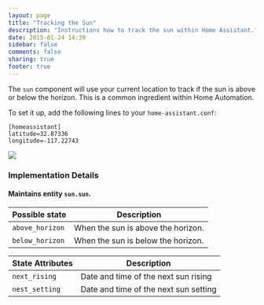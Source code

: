 ```yaml
---
layout: page
title: "Tracking the Sun"
description: "Instructions how to track the sun within Home Assistant."
date: 2015-01-24 14:39
sidebar: false
comments: false
sharing: true
footer: true
---
```


The `sun` component will use your current location to track if the sun is above or below the horizon. This is a common ingredient within Home Automation.

To set it up, add the following lines to your `home-assistant.conf`:

```
[homeassistant]
latitude=32.87336
longitude=-117.22743
```

<p class='img'>
<img src='{{site_root}}/images/screenshots/more-info-dialog-sun.png' />
</p>

### Implementation Details

#### Maintains entity `sun.sun`.

| Possible state | Description |
| --------- | ----------- |
| `above_horizon` | When the sun is above the horizon.
| `below_horizon` | When the sun is below the horizon.



| State Attributes | Description |
| --------- | ----------- |
| `next_rising` | Date and time of the next sun rising
| `nest_setting` | Date and time of the next sun setting
